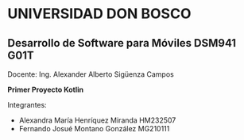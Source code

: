 # UNIVERSIDAD DON BOSCO
## Desarrollo de Software para Móviles DSM941 G01T 
Docente: Ing. Alexander Alberto Sigüenza Campos


**Primer Proyecto Kotlin**

Integrantes:

- Alexandra María Henríquez Miranda HM232507
- Fernando Josué Montano González MG210111
